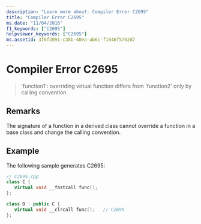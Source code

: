 ```yaml
---
description: "Learn more about: Compiler Error C2695"
title: "Compiler Error C2695"
ms.date: "11/04/2016"
f1_keywords: ["C2695"]
helpviewer_keywords: ["C2695"]
ms.assetid: 3f6f2091-c38b-40ea-ab6c-f1846f5702d7
---
```

# Compiler Error C2695

> 'function1': overriding virtual function differs from 'function2' only by calling convention

## Remarks

The signature of a function in a derived class cannot override a function in a base class and change the calling convention.

## Example

The following sample generates C2695:

```cpp
// C2695.cpp
class C {
   virtual void __fastcall func();
};

class D : public C {
   virtual void __clrcall func();   // C2695
};
```
